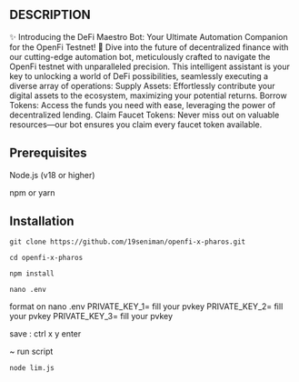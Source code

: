 ## DESCRIPTION

✨ Introducing the DeFi Maestro Bot: Your Ultimate Automation Companion for the OpenFi Testnet! 🚀
Dive into the future of decentralized finance with our cutting-edge automation bot, meticulously crafted to navigate the OpenFi testnet with unparalleled precision. This intelligent assistant is your key to unlocking a world of DeFi possibilities, seamlessly executing a diverse array of operations:
Supply Assets: Effortlessly contribute your digital assets to the ecosystem, maximizing your potential returns.
Borrow Tokens: Access the funds you need with ease, leveraging the power of decentralized lending.
Claim Faucet Tokens: Never miss out on valuable resources—our bot ensures you claim every faucet token available.

## Prerequisites
Node.js (v18 or higher)

npm or yarn

## Installation

```
git clone https://github.com/19seniman/openfi-x-pharos.git
```
```
cd openfi-x-pharos
```
```
npm install
```
```
nano .env
```
format on nano .env 
PRIVATE_KEY_1= fill your pvkey
PRIVATE_KEY_2= fill your pvkey
PRIVATE_KEY_3= fill your pvkey

save :  ctrl x y enter

~ run script
```
node lim.js
```
